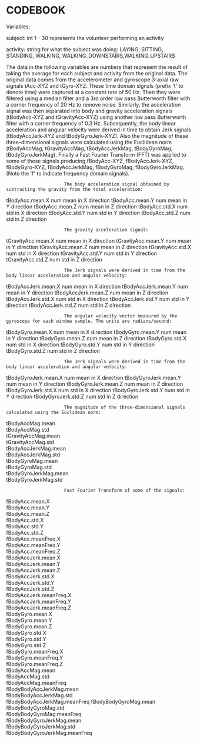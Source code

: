 # CODEBOOK

Variables:

subject:                  int  1 - 30 represents the volunteer performing an activity

activity:                 string for what the subject was doing:
                          LAYING, SITTING, STANDING, WALKING, WALKING_DOWNSTAIRS,WALKING_UPSTAIRS
                          
The data in the following variables are numbers that represent the result of taking the average for each subject and activity from the original data. 
The original data comes from the accelerometer and gyroscope 3-axial raw signals tAcc-XYZ and tGyro-XYZ. 
These time domain signals (prefix 't' to denote time) were captured at a constant rate of 50 Hz. 
Then they were filtered using a median filter and a 3rd order low pass Butterworth filter with a corner frequency of 20 Hz to remove noise. 
Similarly, the acceleration signal was then separated into body and gravity acceleration signals (tBodyAcc-XYZ and tGravityAcc-XYZ) using another 
low pass Butterworth filter with a corner frequency of 0.3 Hz. 
Subsequently, the body linear acceleration and angular velocity were derived in time to obtain Jerk signals (tBodyAccJerk-XYZ and tBodyGyroJerk-XYZ). 
Also the magnitude of these three-dimensional signals were calculated using the Euclidean norm (tBodyAccMag, tGravityAccMag, tBodyAccJerkMag, tBodyGyroMag, tBodyGyroJerkMag). 
Finally a Fast Fourier Transform (FFT) was applied to some of these signals producing 
fBodyAcc-XYZ, fBodyAccJerk-XYZ, fBodyGyro-XYZ, fBodyAccJerkMag, fBodyGyroMag, fBodyGyroJerkMag. (Note the 'f' to indicate frequency domain signals). 

                         
                          The body acceleration signal obtained by subtracting the gravity from the total acceleration:
tBodyAcc.mean.X           num  mean in X direction
tBodyAcc.mean.Y           num  mean in Y direction
tBodyAcc.mean.Z           num  mean in Z direction
tBodyAcc.std.X            num  std in X direction
tBodyAcc.std.Y            num  std in Y direction
tBodyAcc.std.Z            num  std in Z direction
 
                          The gravity acceleration signal:
tGravityAcc.mean.X        num  mean in X direction
tGravityAcc.mean.Y        num  mean in Y direction
tGravityAcc.mean.Z        num  mean in Z direction
tGravityAcc.std.X         num  std in X direction
tGravityAcc.std.Y         num  std in Y direction
tGravityAcc.std.Z         num  std in Z direction
 
                          The Jerk signals were derived in time from the body linear acceleration and angular velocity:
tBodyAccJerk.mean.X       num  mean in X direction
tBodyAccJerk.mean.Y       num  mean in Y direction
tBodyAccJerk.mean.Z       num  mean in Z direction
tBodyAccJerk.std.X        num  std in X direction
tBodyAccJerk.std.Y        num  std in Y direction
tBodyAccJerk.std.Z        num  std in Z direction

                          The angular velocity vector measured by the gyroscope for each window sample. The units are radians/second:
tBodyGyro.mean.X          num  mean in X direction
tBodyGyro.mean.Y          num  mean in Y direction
tBodyGyro.mean.Z          num  mean in Z direction
tBodyGyro.std.X           num  std in X direction
tBodyGyro.std.Y           num  std in Y direction
tBodyGyro.std.Z           num  std in Z direction

                          The Jerk signals were derived in time from the body linear acceleration and angular velocity:
tBodyGyroJerk.mean.X      num  mean in X direction
tBodyGyroJerk.mean.Y      num  mean in Y direction
tBodyGyroJerk.mean.Z      num  mean in Z direction
tBodyGyroJerk.std.X       num  std in X direction
tBodyGyroJerk.std.Y       num  std in Y direction
tBodyGyroJerk.std.Z       num  std in Z direction
 
                          The magnitude of the three-dimensional signals calculated using the Euclidean norm:
tBodyAccMag.mean             
tBodyAccMag.std              
tGravityAccMag.mean          
tGravityAccMag.std           
tBodyAccJerkMag.mean        
tBodyAccJerkMag.std          
tBodyGyroMag.mean            
tBodyGyroMag.std             
tBodyGyroJerkMag.mean        
tBodyGyroJerkMag.std         
 
                          Fast Fourier Transform of some of the signals:
fBodyAcc.mean.X           
fBodyAcc.mean.Y           
fBodyAcc.mean.Z          
fBodyAcc.std.X            
fBodyAcc.std.Y            
fBodyAcc.std.Z          
fBodyAcc.meanFreq.X       
fBodyAcc.meanFreq.Y        
fBodyAcc.meanFreq.Z          
fBodyAccJerk.mean.X          
fBodyAccJerk.mean.Y          
fBodyAccJerk.mean.Z          
fBodyAccJerk.std.X           
fBodyAccJerk.std.Y           
fBodyAccJerk.std.Z           
fBodyAccJerk.meanFreq.X      
fBodyAccJerk.meanFreq.Y      
fBodyAccJerk.meanFreq.Z      
fBodyGyro.mean.X             
fBodyGyro.mean.Y             
fBodyGyro.mean.Z             
fBodyGyro.std.X              
fBodyGyro.std.Y              
fBodyGyro.std.Z              
fBodyGyro.meanFreq.X         
fBodyGyro.meanFreq.Y         
fBodyGyro.meanFreq.Z         
fBodyAccMag.mean             
fBodyAccMag.std              
fBodyAccMag.meanFreq         
fBodyBodyAccJerkMag.mean    
fBodyBodyAccJerkMag.std      
fBodyBodyAccJerkMag.meanFreq 
fBodyBodyGyroMag.mean        
fBodyBodyGyroMag.std         
fBodyBodyGyroMag.meanFreq    
fBodyBodyGyroJerkMag.mean   
fBodyBodyGyroJerkMag.std    
fBodyBodyGyroJerkMag.meanFreq

